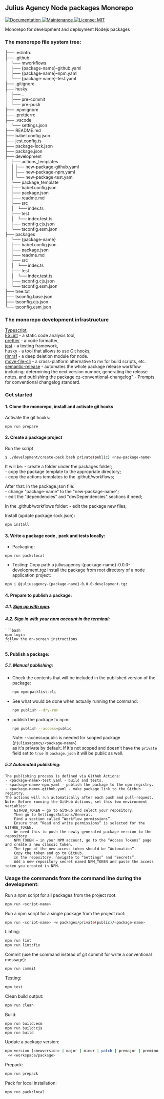 ## Julius Agency Node packages Monorepo
<p>
  <a href="https://github.com/JuliusAgency/jla-node-monorepo#readme" target="_blank">
    <img alt="Documentation" src="https://img.shields.io/badge/documentation-yes-brightgreen.svg" />
  </a>
  <a href="https://github.com/JuliusAgency/jla-node-monorepo/graphs/commit-activity" target="_blank">
    <img alt="Maintenance" src="https://img.shields.io/badge/Maintained%3F-yes-green.svg" />
  </a>
  <a href="https://github.com/JuliusAgency/jla-node-monorepo/blob/master/LICENSE" target="_blank">
    <img alt="License: MIT" src="https://img.shields.io/badge/License-MIT-yellow.svg" />
  </a>
</p>


Monorepo for development and deployment Nodejs packages  

### The monorepo file system tree:

├── .eslintrc  
├── .github  
│     └── mworkflows  
│       ├── {package-name}-github.yaml  
│       ├── {package-name}-npm.yaml  
│       └── {package-name}-test.yaml  
├── .gitignore  
├── husky  
│   ├── _  
│   ├── pre-commit  
│   └── pre-push  
├── .npmignore  
├── .prettierrc  
├── .vscode  
│   └── settings.json  
├── README.md  
├── babel.config.json  
├── jest.config.ts  
├── package-lock.json  
├── package.json  
├── development  
│   ├── actions_templates  
│   │   ├── new-package-github.yaml  
│   │   ├── new-package-npm.yaml  
│   │   └── new-package-test.yaml  
│   └── package_template  
│       ├── babel.config.json  
│       ├── package.json  
│       ├── readme.md  
│       ├── src  
│       │   └── index.ts  
│       ├── test  
│       │   └── index.test.ts  
│       ├── tsconfig.cjs.json  
│       └── tsconfig.esm.json  
├── packages  
│   └── {package-name}  
│       ├── babel.config.json  
│       ├── package.json  
│       ├── readme.md  
│       ├── src  
│       │   └── index.ts  
│       ├── test  
│       │   └── index.test.ts  
│       ├── tsconfig.cjs.json  
│       └── tsconfig.esm.json  
├── tree.txt  
├── tsconfig.base.json  
├── tsconfig.cjs.json  
└── tsconfig.esm.json  


### The monorepo development infrastructure

[Typescript](http://www.typescriptlang.org/),  
[ESLint](https://www.npmjs.com/package/eslint) - a static code analysis tool,     
[prettier](https://www.npmjs.com/package/prettier) - a code formatter,  
[jest](https://www.npmjs.com/package/jest) - a testing framework,  
[husky](https://www.npmjs.com/package/husky) - a tool that allows to use Git hooks,  
[rimraf](https://www.npmjs.com/package/rimraf) - a deep deletion module for node.  
[move-file-cli](https://www.npmjs.com/package/move-file-cli) - a cross-platform alternative to mv for build scripts, etc.  
[semantic-release](https://www.npmjs.com/package/semantic-release) - automates the whole package release workflow including: determining the next version number, generating the release notes, and publishing the package
[cz-conventional-changelog"]() - Prompts for conventional changelog standard. 

### Get started
#### 1. Clone the monorepo, install and activate git hooks

  Activate the git hooks:
  ```bash
  npm run prepare
  ```

#### 2. Create a package project

  Run the script
  ```bash
  $ ./development/create-pack.bash private(public) <new-package-name>
  ```
  
  It will be:
    - create a folder under the packages folder;  
    - copy the package template to the appropriate directory;  
    - copy the actions templates to the .github/workflows;  
  
  After that:
  In the package.json file:   
    - change "package-name" to the "new-package-name";  
    - edit the "dependencies" and "devDependencies" sections if need;  

  In the .github/workflows folder:
    - edit the package new files;  

  Install (update package-lock.json):
  ```bash
  npm install 
  ```
#### 3. Write a package code , pack and tests locally:
  - Packaging:
  ```bash
  npm run pack:local
  ```
  - Testing:
  Copy path a juliusagency-{package-name}-0.0.0-development.tgz
  Install the package from root directory of a node application project:
  ```bash
  npm i @juliusagency-{package-name}-0.0.0-development.tgz
  ```

#### 4. Prepare to publish a package: 
##### 4.1. [Sign up with npm](https://www.npmjs.com/signup).
##### 4.2. Sign in with your npm account in the terminal:
    ```bash
    npm login 
    follow the on-screen instructions
    ```
#### 5. Publish a package:
##### 5.1. Manual publishing:
 - Check the contents that will be included in the published version of the package:
    ```bash
    npx npm-packlist-cli
    ```
 - See what would be done when actually running the command:
    ```bash
    npm publish --dry-run
    ```
 - publish the package to npm:
    ```bash
    npm publish --access=public
    ```
    Note: --access=public is needed for scoped package (`@juliusagency/<package-name>`)   
      as it's private by default. If it's not scoped and doesn't have the `private`   
      field set to `true` in `package.json` it will be public as well.  
##### 5.2 Automated publishing:
    The publishing process is defined via Github Actions:
    - <package-name>-test.yaml - build and tests.
    - <package-name>-npm.yaml - publish the package to the npm registry.
    - <package-name>-github.yaml - make package link to the Github registry.
    The actions will run automatically after each push and pull-request.
    Note: Before running the GitHub Actions, set this two environment variables:  
        GITHUB_TOKEN – go to GitHub and select your repository.  
        Then go to Settings/Actions/General.  
        Find a section called “Workflow permissions”.  
        Ensure that “Read and write permissions” is selected for the GITHUB_TOKEN.  
        We need this to push the newly generated package version to the repository.  
        NPM_TOKEN – in your NPM account, go to the “Access Tokens” page and create a new classic token.  
        The type of the new access token should be “Automation”.  
        Copy the token and go to GitHub.  
        In the repository, navigate to “Settings” and “Secrets”.  
        Add a new repository secret named NPM_TOKEN and paste the access token you created in NPM.


### Usage the commands from the command line during the development:

Run a npm script for all packages from the project root:
```bash
npm run <script-name>
```

Run a npm script for a single package from the project root:
```bash
npm run <script-name> -w packages/private(public)/<package-name>
```

Linting:
```bash
npm run lint
npm run lint:fix
```
Commit (use the command instead of git commit for write a conventional message):
```bash
npm run commit
```
Testing:
```bash
npm test
```
Clean build output:
```bash
npm run clean
```
Build:
```bash
npm run build:esm
npm run build:cjs
npm run build
```
Update a package version:  
```bash
npm version [<newversion> | major | minor | patch | premajor | preminor | prepatch | prerelease | from-git]
 -w <workspace/package>  
```
Prepack:
```bash
npm run prepack
```
Pack for local installation:
```bash
npm run pack:local
```